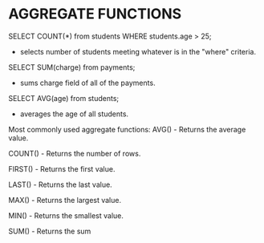 # AGGREGATE FUNCTIONS


SELECT COUNT(*) from students WHERE students.age > 25; 
- selects number of students meeting whatever is in the "where" criteria. 

SELECT SUM(charge) from payments; 
- sums charge field of all of the payments.  

SELECT AVG(age) from students;
- averages the age of all students. 


Most commonly used aggregate functions: 
AVG() - Returns the average value.

COUNT() - Returns the number of rows.

FIRST() - Returns the first value.

LAST() - Returns the last value.

MAX() - Returns the largest value.

MIN() - Returns the smallest value.

SUM() - Returns the sum




